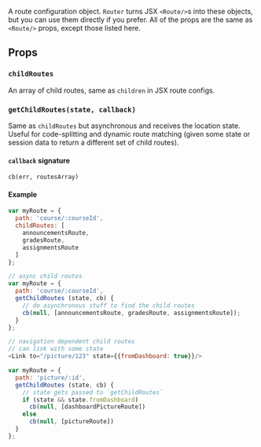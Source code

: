 A route configuration object. `Router` turns JSX `<Route/>`s into
these objects, but you can use them directly if you prefer. All of the
props are the same as `<Route/>` props, except those listed here.

Props
-----

### `childRoutes`

An array of child routes, same as `children` in JSX route configs.

### `getChildRoutes(state, callback)`

Same as `childRoutes` but asynchronous and receives the location state.
Useful for code-splitting and dynamic route matching (given some state
or session data to return a different set of child routes).

#### `callback` signature

`cb(err, routesArray)`

#### Example

```js
var myRoute = {
  path: 'course/:courseId',
  childRoutes: [
    announcementsRoute,
    gradesRoute,
    assignmentsRoute
  ]
};

// async child routes
var myRoute = {
  path: 'course/:courseId',
  getChildRoutes (state, cb) {
    // do asynchronous stuff to find the child routes
    cb(null, [announcementsRoute, gradesRoute, assignmentsRoute]);
  }
};

// navigation dependent child routes
// can link with some state
<Link to="/picture/123" state={{fromDashboard: true}}/>

var myRoute = {
  path: 'picture/:id',
  getChildRoutes (state, cb) {
    // state gets passed to `getChildRoutes`
    if (state && state.fromDashboard)
      cb(null, [dashboardPictureRoute])
    else
      cb(null, [pictureRoute])
  }
};
```

